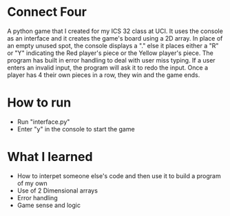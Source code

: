 # Connect Four
A python game that I created for my ICS 32 class at UCI. It uses the console as an interface and it creates the game's board using a 2D array. In place of an empty unused spot, the console displays a "." else it places either a "R" or "Y" indicating the Red player's piece or the Yellow player's piece. The program has built in error handling to deal with user miss typing. If a user enters an invalid input, the program will ask it to redo the input. Once a player has 4 their own pieces in a row, they win and the game ends.

# How to run
  * Run "interface.py"
  * Enter "y" in the console to start the game
  
# What I learned
  * How to interpet someone else's code and then use it to build a program of my own
  * Use of 2 Dimensional arrays
  * Error handling
  * Game sense and logic
